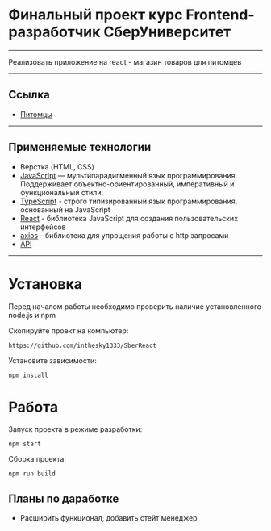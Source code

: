 # Финальный проект курс Frontend-разработчик СберУниверситет

---

Реализовать приложение на react - магазин товаров для питомцев

---

## Ссылка
- [Питомцы](https://inthesky1333.github.io/SberReact/)
---

## Применяемые технологии

- Верстка (HTML, CSS)
- [JavaScript](https://www.javascript.com/)  — мультипарадигменный язык программирования. Поддерживает объектно-ориентированный, императивный и функциональный стили.
- [TypeScript](https://www.typescriptlang.org/) - строго типизированный язык программирования, основанный на JavaScript
- [React](https://reactjs.org/) - библиотека JavaScript для создания пользовательских интерфейсов
- [axios](https://axios-http.com/docs/) - библиотека для упрощения работы с http запросами
- [API](https://api.react-learning.ru/)
---

# Установка #

Перед началом работы необходимо проверить наличие установленного node.js и npm

Скопируйте проект на компьютер:

```
https://github.com/inthesky1333/SberReact
```

Установите зависимости:

```
npm install
```
# Работа #

Запуск проекта в режиме разработки:

```
npm start
```

Сборка проекта:

```
npm run build
```

## Планы по даработке

- Расширить функционал, добавить стейт менеджер
